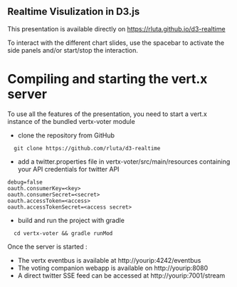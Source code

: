 ## Realtime Visulization in D3.js
 
This presentation is available directly on https://rluta.github.io/d3-realtime
  
To interact with the different chart slides, use the spacebar to activate the side panels 
and/or start/stop the interaction.

# Compiling and starting the vert.x server

To use all the features of the presentation, you need to start a vert.x instance of the bundled vertx-voter module

  * clone the repository from GitHub

```  
  git clone https://github.com/rluta/d3-realtime
```  

  * add a twitter.properties file in vertx-voter/src/main/resources containing your API credentials for twitter API

```
debug=false
oauth.consumerKey=<key>
oauth.consumerSecret=<secret>
oauth.accessToken=<access>
oauth.accessTokenSecret=<access secret>
```

  * build and run the project with gradle

```  
  cd vertx-voter && gradle runMod
```

Once the server is started : 

 * The vertx eventbus is available at http://yourip:4242/eventbus 
 * The voting companion webapp is available on http://yourip:8080
 * A direct twitter SSE feed can be accessed at http://yourip:7001/stream

